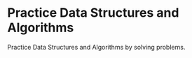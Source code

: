 # Practice Data Structures and Algorithms
Practice Data Structures and Algorithms by solving problems.
